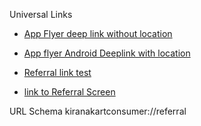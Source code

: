 
Universal Links
- [App Flyer deep link without location](https://kiranakartlinks.onelink.me/yAp8/e6408d95)
- [App flyer Android Deeplink with location](https://kiranakartlinks.onelink.me/yAp8/12128cb5)

- [Referral link test](https://kiranakartlinks.onelink.me/yAp8/d3d6fc1b)
- [link to Referral Screen](https://kiranakartlinks.onelink.me/yAp8/f2fb755c)


URL Schema 
kiranakartconsumer://referral
